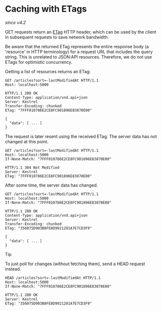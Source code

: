# Caching with ETags

_since v4.2_

GET requests return an [ETag](https://developer.mozilla.org/en-US/docs/Web/HTTP/Headers/ETag) HTTP header, which can be used by the client in subsequent requests to save network bandwidth.

Be aware that the returned ETag represents the entire response body (a 'resource' in HTTP terminology) for a request URL that includes the query string.
This is unrelated to JSON:API resources. Therefore, we do not use ETags for optimistic concurrency.

Getting a list of resources returns an ETag:

```http
GET /articles?sort=-lastModifiedAt HTTP/1.1
Host: localhost:5000
```

```http
HTTP/1.1 200 OK
Content-Type: application/vnd.api+json
Server: Kestrel
Transfer-Encoding: chunked
ETag: "7FFF010786E2CE8FC901896E83870E00"

{
  "data": [ ... ]
}
```

The request is later resent using the received ETag. The server data has not changed at this point.

```http
GET /articles?sort=-lastModifiedAt HTTP/1.1
Host: localhost:5000
If-None-Match: "7FFF010786E2CE8FC901896E83870E00"
```

```http
HTTP/1.1 304 Not Modified
Server: Kestrel
ETag: "7FFF010786E2CE8FC901896E83870E00"
```

After some time, the server data has changed.

```http
GET /articles?sort=-lastModifiedAt HTTP/1.1
Host: localhost:5000
If-None-Match: "7FFF010786E2CE8FC901896E83870E00"
```

```http
HTTP/1.1 200 OK
Content-Type: application/vnd.api+json
Server: Kestrel
Transfer-Encoding: chunked
ETag: "356075D903B8FE8D9921201A7E7CD3F9"

{
  "data": [ ... ]
}
```
> [!TIP]
> To just poll for changes (without fetching them), send a HEAD request instead.

```http
HEAD /articles?sort=-lastModifiedAt HTTP/1.1
Host: localhost:5000
If-None-Match: "7FFF010786E2CE8FC901896E83870E00"
```

```http
HTTP/1.1 200 OK
Server: Kestrel
ETag: "356075D903B8FE8D9921201A7E7CD3F9"
```
